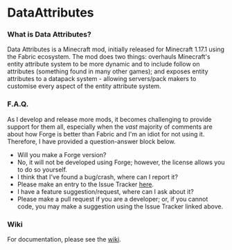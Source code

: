 # DataAttributes

### What is Data Attributes?
Data Attributes is a Minecraft mod, initially released for Minecraft 1.17.1 using the Fabric ecosystem. The mod does two things: overhauls Minecraft's entity attribute system to be more dynamic and to include follow on attributes (something found in many other games); and exposes entity attributes to a datapack system - allowing servers/pack makers to customise every aspect of the entity attribute system.


### F.A.Q.
As I develop and release more mods, it becomes challenging to provide support for them all, especially when the *vast* majority of comments are about how Forge is better than Fabric and I'm an idiot for not using it. Therefore, I have provided a question-answer block below.

 - Will you make a Forge version?
  - No, it will not be developed using Forge; however, the license allows you to do so yourself. 
 - I think that I've found a bug/crash, where can I report it?
  - Please make an entry to the Issue Tracker [here](https://github.com/CleverNucleus/DataAttributes/issues).
 - I have a feature suggestion/request, where can I ask about it?
  - Please make a pull request if you are a developer; or, if you cannot code, you may make a suggestion using the Issue Tracker linked above.

### Wiki
For documentation, please see the [wiki](https://github.com/CleverNucleus/DataAttributes/wiki).
